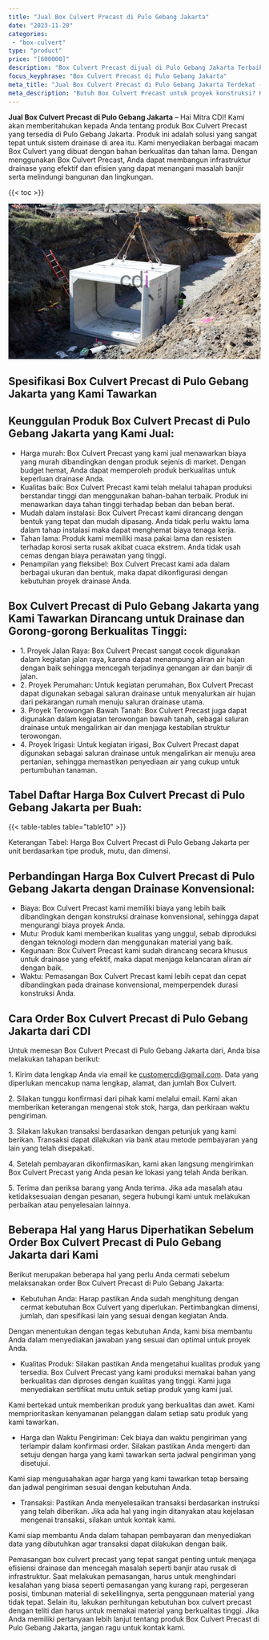 ```yaml
---
title: "Jual Box Culvert Precast di Pulo Gebang Jakarta"
date: "2023-11-20"
categories:
 - "box-culvert"
type: "product"
price: "[600000]"
description: "Box Culvert Precast dijual di Pulo Gebang Jakarta Terbaik. Box Culvert Precast ini merupakan pilihan prima dalam proyek pembangunan sebagai bahan infrastruktur yang kuat dan tahan lama. Segera dapatkan informasi detail."
focus_keyphrase: "Box Culvert Precast di Pulo Gebang Jakarta"
meta_title: "Jual Box Culvert Precast di Pulo Gebang Jakarta Terdekat - CDI"
meta_description: "Butuh Box Culvert Precast untuk proyek konstruksi? Kami adalah solusi tepat dengan solusi terbaik. Klik untuk penawaran istimewa."
---
```


**Jual Box Culvert Precast di Pulo Gebang Jakarta** – Hai Mitra CDI! Kami akan memberitahukan kepada Anda tentang produk Box Culvert Precast yang tersedia di Pulo Gebang Jakarta. Produk ini adalah solusi yang sangat tepat untuk sistem drainase di area itu. Kami menyediakan berbagai macam Box Culvert yang dibuat dengan bahan berkualitas dan tahan lama. Dengan menggunakan Box Culvert Precast, Anda dapat membangun infrastruktur drainase yang efektif dan efisien yang dapat menangani masalah banjir serta melindungi bangunan dan lingkungan.

{{< toc >}}

![Jual Box Culvert Precast di Pulo Gebang Jakarta](/images/box-culvert/box-culvert-19.jpg)

## Spesifikasi Box Culvert Precast di Pulo Gebang Jakarta yang Kami Tawarkan 

## Keunggulan Produk Box Culvert Precast di Pulo Gebang Jakarta yang Kami Jual:

*   Harga murah: Box Culvert Precast yang kami jual menawarkan biaya yang murah dibandingkan dengan produk sejenis di market. Dengan budget hemat, Anda dapat memperoleh produk berkualitas untuk keperluan drainase Anda.
*   Kualitas baik: Box Culvert Precast kami telah melalui tahapan produksi berstandar tinggi dan menggunakan bahan-bahan terbaik. Produk ini menawarkan daya tahan tinggi terhadap beban dan beban berat.
*   Mudah dalam instalasi: Box Culvert Precast kami dirancang dengan bentuk yang tepat dan mudah dipasang. Anda tidak perlu waktu lama dalam tahap instalasi maka dapat menghemat biaya tenaga kerja.
*   Tahan lama: Produk kami memiliki masa pakai lama dan resisten terhadap korosi serta rusak akibat cuaca ekstrem. Anda tidak usah cemas dengan biaya perawatan yang tinggi.
*   Penampilan yang fleksibel: Box Culvert Precast kami ada dalam berbagai ukuran dan bentuk, maka dapat dikonfigurasi dengan kebutuhan proyek drainase Anda.

## Box Culvert Precast di Pulo Gebang Jakarta yang Kami Tawarkan Dirancang untuk Drainase dan Gorong-gorong Berkualitas Tinggi:

*   1\. Proyek Jalan Raya: Box Culvert Precast sangat cocok digunakan dalam kegiatan jalan raya, karena dapat menampung aliran air hujan dengan baik sehingga mencegah terjadinya genangan air dan banjir di jalan.
*   2\. Proyek Perumahan: Untuk kegiatan perumahan, Box Culvert Precast dapat digunakan sebagai saluran drainase untuk menyalurkan air hujan dari pekarangan rumah menuju saluran drainase utama.
*   3\. Proyek Terowongan Bawah Tanah: Box Culvert Precast juga dapat digunakan dalam kegiatan terowongan bawah tanah, sebagai saluran drainase untuk mengalirkan air dan menjaga kestabilan struktur terowongan.
*   4\. Proyek Irigasi: Untuk kegiatan irigasi, Box Culvert Precast dapat digunakan sebagai saluran drainase untuk mengalirkan air menuju area pertanian, sehingga memastikan penyediaan air yang cukup untuk pertumbuhan tanaman.

## Tabel Daftar Harga Box Culvert Precast di Pulo Gebang Jakarta per Buah:

{{< table-tables table="table10" >}}

Keterangan Tabel: Harga Box Culvert Precast di Pulo Gebang Jakarta per unit berdasarkan tipe produk, mutu, dan dimensi.

## Perbandingan Harga Box Culvert Precast di Pulo Gebang Jakarta dengan Drainase Konvensional:

*   Biaya: Box Culvert Precast kami memiliki biaya yang lebih baik dibandingkan dengan konstruksi drainase konvensional, sehingga dapat mengurangi biaya proyek Anda.
*   Mutu: Produk kami memberikan kualitas yang unggul, sebab diproduksi dengan teknologi modern dan menggunakan material yang baik.
*   Kegunaan: Box Culvert Precast kami sudah dirancang secara khusus untuk drainase yang efektif, maka dapat menjaga kelancaran aliran air dengan baik.
*   Waktu: Pemasangan Box Culvert Precast kami lebih cepat dan cepat dibandingkan pada drainase konvensional, memperpendek durasi konstruksi Anda.

## Cara Order Box Culvert Precast di Pulo Gebang Jakarta dari CDI

Untuk memesan Box Culvert Precast di Pulo Gebang Jakarta dari, Anda bisa melakukan tahapan berikut:

1\.  Kirim data lengkap Anda via email ke customercdi@gmail.com. Data yang diperlukan mencakup nama lengkap, alamat, dan jumlah Box Culvert.

2\.  Silakan tunggu konfirmasi dari pihak kami melalui email. Kami akan memberikan keterangan mengenai stok stok, harga, dan perkiraan waktu pengiriman.

3\.  Silakan lakukan transaksi berdasarkan dengan petunjuk yang kami berikan. Transaksi dapat dilakukan via bank atau metode pembayaran yang lain yang telah disepakati.

4\.  Setelah pembayaran dikonfirmasikan, kami akan langsung mengirimkan Box Culvert Precast yang Anda pesan ke lokasi yang telah Anda berikan.

5\.  Terima dan periksa barang yang Anda terima. Jika ada masalah atau ketidaksesuaian dengan pesanan, segera hubungi kami untuk melakukan perbaikan atau penyelesaian lainnya.

## Beberapa Hal yang Harus Diperhatikan Sebelum Order Box Culvert Precast di Pulo Gebang Jakarta dari Kami

Berikut merupakan beberapa hal yang perlu Anda cermati sebelum melaksanakan order Box Culvert Precast di Pulo Gebang Jakarta:

*   Kebutuhan Anda: Harap pastikan Anda sudah menghitung dengan cermat kebutuhan Box Culvert yang diperlukan. Pertimbangkan dimensi, jumlah, dan spesifikasi lain yang sesuai dengan kegiatan Anda.

Dengan menentukan dengan tegas kebutuhan Anda, kami bisa membantu Anda dalam menyediakan jawaban yang sesuai dan optimal untuk proyek Anda.
*   Kualitas Produk: Silakan pastikan Anda mengetahui kualitas produk yang tersedia. Box Culvert Precast yang kami produksi memakai bahan yang berkualitas dan diproses dengan kualitas yang tinggi. Kami juga menyediakan sertifikat mutu untuk setiap produk yang kami jual.

Kami bertekad untuk memberikan produk yang berkualitas dan awet. Kami memprioritaskan kenyamanan pelanggan dalam setiap satu produk yang kami tawarkan.
*   Harga dan Waktu Pengiriman: Cek biaya dan waktu pengiriman yang terlampir dalam konfirmasi order. Silakan pastikan Anda mengerti dan setuju dengan harga yang kami tawarkan serta jadwal pengiriman yang disetujui.

Kami siap mengusahakan agar harga yang kami tawarkan tetap bersaing dan jadwal pengiriman sesuai dengan kebutuhan Anda.
*   Transaksi: Pastikan Anda menyelesaikan transaksi berdasarkan instruksi yang telah diberikan. Jika ada hal yang ingin ditanyakan atau kejelasan mengenai transaksi, silakan untuk kontak kami.

Kami siap membantu Anda dalam tahapan pembayaran dan menyediakan data yang dibutuhkan agar transaksi dapat dilakukan dengan baik.

Pemasangan box culvert precast yang tepat sangat penting untuk menjaga efisiensi drainase dan mencegah masalah seperti banjir atau rusak di infrastruktur. Saat melakukan pemasangan, harus untuk menghindari kesalahan yang biasa seperti pemasangan yang kurang rapi, pergeseran posisi, timbunan material di sekelilingnya, serta penggunaan material yang tidak tepat. Selain itu, lakukan perhitungan kebutuhan box culvert precast dengan teliti dan harus untuk memakai material yang berkualitas tinggi. Jika Anda memiliki pertanyaan lebih lanjut tentang produk Box Culvert Precast di Pulo Gebang Jakarta, jangan ragu untuk kontak kami.